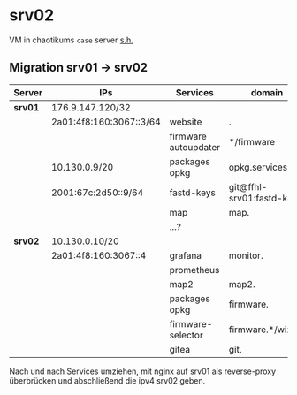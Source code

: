# srv02

VM in chaotikums `case` server [s.h.](https://wiki.chaotikum.org/hackerspace:netz:hosts:case)

## Migration srv01 -> srv02

| Server    | IPs                     | Services             | domain                    | Port | Pfad                               |
|-----------|-------------------------|----------------------|---------------------------|------|------------------------------------|
| **srv01** | 176.9.147.120/32        |                      |                           |      |                                    |
|           | 2a01:4f8:160:3067::3/64 | website              | .                         |      |                                    |
|           |                         | firmware autoupdater | */firmware                |      | /var/lib/ffhl-firmware/autoupdater |
|           | 10.130.0.9/20           | packages opkg        | opkg.services.            |      | /var/lib/ffhl-firmware/opkg        |
|           | 2001:67c:2d50::9/64     | fastd-keys           | git@ffhl-srv01:fastd-keys |      |                                    |
|           |                         | map                  | map.                      |      |                                    |
|           |                         | ...?                 |                           |      |                                    |
| **srv02** | 10.130.0.10/20          |                      |                           |      |                                    |
|           | 2a01:4f8:160:3067::4    | grafana              | monitor.                  | 3000 |                                    |
|           |                         | prometheus           |                           | 9090 |                                    |
|           |                         | map2                 | map2.                     |      |                                    |
|           |                         | packages opkg        | firmware.                 |      | /var/www/firmware                  |
|           |                         | firmware-selector    | firmware.*/wizard         |      | /var/www/firmware-selector         |
|           |                         | gitea                | git.                      | 3001 | /home/git                          |


Nach und nach Services umziehen, mit nginx auf srv01 als reverse-proxy überbrücken
und abschließend die ipv4 srv02 geben.
